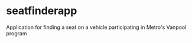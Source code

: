 # seatfinderapp
Application for finding a seat on a vehicle participating in Metro's Vanpool program
